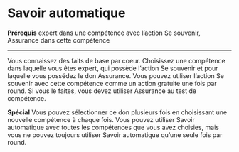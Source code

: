 # Savoir automatique

<p><strong>Prérequis</strong> expert dans une compétence avec l’action Se souvenir, Assurance dans cette compétence</p>
<hr>
<p>Vous connaissez des faits de base par coeur. Choisissez une compétence dans laquelle vous êtes expert, qui possède l’action Se souvenir et pour laquelle vous possédez le don Assurance. Vous pouvez utiliser l’action Se souvenir avec cette compétence comme un action gratuite une fois par round. Si vous le faites, vous devez utiliser Assurance au test de compétence.</p>
<p><strong>Spécial</strong> Vous pouvez sélectionner ce don plusieurs fois en choisissant une nouvelle compétence à chaque fois. Vous pouvez utiliser Savoir automatique avec toutes les compétences que vous avez choisies, mais vous ne pouvez toujours utiliser Savoir automatique qu’une seule fois par round.</p>